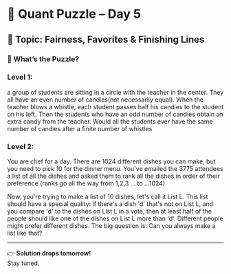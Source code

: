 # 🧠 Quant Puzzle – Day 5

## 📌 Topic: Fairness, Favorites & Finishing Lines

### 🤔 What’s the Puzzle?

### Level 1:  
a group of students are sitting in a circle with the teacher in the center. They all have an even number of candies(not necessarily equal). When the teacher blows a whistle, each student passes half his candies to the student on his left. Then the students who have an odd number of candies obtain an extra candy from the teacher. Would all the students ever have the same number of candies after a finite number of whistles

### Level 2:  
You are chef for a day. There are 1024 different dishes you can make, but you need to pick 10 for the dinner menu. You've emailed the 3775 attendees a list of all the dishes and asked them to rank all the dishes in order of their preference (ranks go all the way from 1,2,3 … to …1024)

Now, you're trying to make a list of 10 dishes, let's call it List L. This list should have a special quality: if there's a dish 'd' that's not on List L, and you compare 'd' to the dishes on List L in a vote, then at least half of the people should like one of the dishes on List L more than 'd'. Different people might prefer different dishes. The big question is: Can you always make a list like that?

---

👉 **Solution drops tomorrow!**  
Stay tuned.
